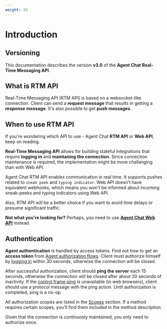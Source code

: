 ```yaml
---
weight: 10
---
```



# Introduction

## Versioning

This documentation describes the version **v3.0** of the **Agent Chat Real-Time Messaging API**.

<!-- <div class="callout type-info">Throughout the text we will use the term <strong>"client"</strong> to describe a service (an application, a script, an integration, etc.) which uses LiveChat Agent API.</div> -->


## What is RTM API
Real-Time Messaging API (RTM API) is based on a websocket-like connection. Client can send a **request message** that results in getting a **response message**. It's also possible to get **push messages**.

## When to use RTM API
If you're wondering which API to use - Agent Chat **RTM API** or **Web API**, keep on reading.

**Real-Time Messaging API** allows for building stateful integrations that require **logging in** and **maintaning the connection**. Since connection maintenance is required, the implementation might be more challanging than with Web API.

Agent Chat RTM API enables communication in real time. It supports pushes related to `sneak peek` and `typing indicator`. Web API doesn’t have equivalent webhooks, which means you won't be informed about incoming sneak-peeks and typing indicators using Web API. 

Also, RTM API will be a better choice if you want to avoid time delays or presume significant traffic. 

**Not what you're looking for?** Perhaps, you need to use [**Agent Chat Web API**](../agent-chat-web-api) instead.

## Authentication

**Agent authentication** is handled by access tokens. Find out how to get an **access token** from [Agent authorization flows](../authorization/#agent-authorization-flows). Client must authorize himself by [logging in](#login) within 30 seconds, otherwise the connection will be closed.

After successful authorization, client should **ping the server** each 15 seconds, otherwise the connection will be closed after about 30 seconds of inactivity. If the [control frame ping](https://tools.ietf.org/html/rfc6455#section-5.5.2) is unavailable (in web browsers), client should use a protocol message with the ping action. Until authorization is completed, ping is a no-op. 

All authorization scopes are listed in the [Scopes](#scopes) section. If a method requires certain scopes, you'll find them included in the method description. 

Given that the connection is continuosly maintained, you only need to authorize once. 